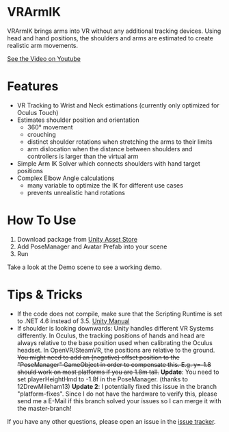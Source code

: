 # VRArmIK
VRArmIK brings arms into VR without any additional tracking devices. 
Using head and hand positions, the shoulders and arms are estimated to create realistic arm movements.

[See the Video on Youtube](https://youtu.be/dHgH6Xsi3JQ)

# Features
* VR Tracking to Wrist and Neck estimations (currently only optimized for Oculus Touch)
* Estimates shoulder position and orientation 
  * 360° movement
  * crouching 
  * distinct shoulder rotations when stretching the arms to their limits
  * arm dislocation when the distance between shoulders and controllers is larger than the virtual arm
* Simple Arm IK Solver which connects shoulders with hand target positions
* Complex Elbow Angle calculations
  * many variable to optimize the IK for different use cases
  * prevents unrealistic hand rotations

# How To Use
1. Download package from [Unity Asset Store](http://u3d.as/1d07)
2. Add PoseManager and Avatar Prefab into your scene
3. Run

Take a look at the Demo scene to see a working demo.


# Tips & Tricks
* If the code does not compile, make sure that the Scripting Runtime is set to .NET 4.6 instead of 3.5. [Unity Manual](https://docs.unity3d.com/Manual/ScriptingRuntimeUpgrade.html)
* If shoulder is looking downwards: Unity handles different VR Systems differently. In Oculus, the tracking positions of hands and head are always relative to the base position used when calibrating the Oculus headset. In OpenVR/SteamVR, the positions are relative to the ground. <del>You might need to add an (negative) offset position to the "PoseManager" GameObject in order to compensate this. E.g. y=-1.8 should work on most platforms if you are 1.8m tall.</del>
<b>Update</b>: You need to set playerHeightHmd to -1.8f in the PoseManager. (thanks to 12DrewMileham13)
<b>Update 2</b>: I potentially fixed this issue in the branch "platform-fixes". Since I do not have the hardware to verify this, please send me a E-Mail if this branch solved your issues so I can merge it with the master-branch!

If you have any other questions, please open an issue in the [issue tracker](https://github.com/dabeschte/VRArmIK/issues).
